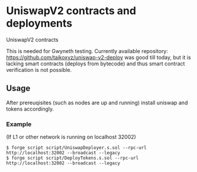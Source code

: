 # UniswapV2 contracts and deployments
UniswapV2 contracts

This is needed for Gwyneth testing.
Currently available repository: https://github.com/taikoxyz/uniswap-v2-deploy was good till today, but it is lacking smart contracts (deploys from bytecode) and thus smart contract verification is not possible.

## Usage
After prereuqisites (such as nodes are up and running) install uniswap and tokens accordingly.

### Example
(If L1 or other network is running on localhost 32002)

```shell
$ forge script script/UniswapDeployer.s.sol --rpc-url http://localhost:32002 --broadcast --legacy
$ forge script script/DeployTokens.s.sol --rpc-url http://localhost:32002 --broadcast --legacy
```
